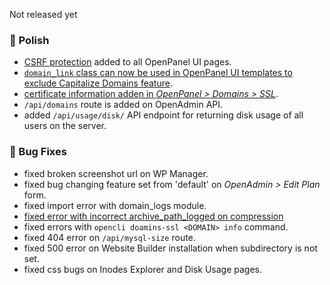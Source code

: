 Not released yet

### 💅 Polish
- [CSRF protection](https://cheatsheetseries.owasp.org/cheatsheets/Cross-Site_Request_Forgery_Prevention_Cheat_Sheet.html) added to all OpenPanel UI pages.
- [`domain_link` class can now be used in OpenPanel UI templates to exclude Capitalize Domains feature](https://i.postimg.cc/XqYQrJxk/2025-06-06-13-06.png).
- [certificate information adden in *OpenPanel > Domains > SSL*](https://i.postimg.cc/gjZ3TNFw/2025-06-06-15-53.png).
- `/api/domains` route is added on OpenAdmin API.
- added `/api/usage/disk/` API endpoint for returning disk usage of all users on the server.

### 🐛 Bug Fixes
- fixed broken screenshot url on WP Manager.
- fixed bug changing feature set from 'default' on *OpenAdmin > Edit Plan* form.
- fixed import error with domain_logs module.
- [fixed error with incorrect archive_path_logged on compression](https://i.postimg.cc/wTGR8vNY/2025-06-06-13-27.png)
- fixed errors with `opencli doamins-ssl <DOMAIN> info` command.
- fixed 404 error on `/api/mysql-size` route.
- fixed 500 error on Website Builder installation when subdirectory is not set.
- fixed css bugs on Inodes Explorer and Disk Usage pages.
